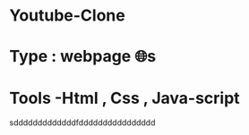 # Youtube-Clone
# Type : webpage 🌐s
# Tools -Html , Css , Java-script 

sdddddddddddddfdddddddddddddddd